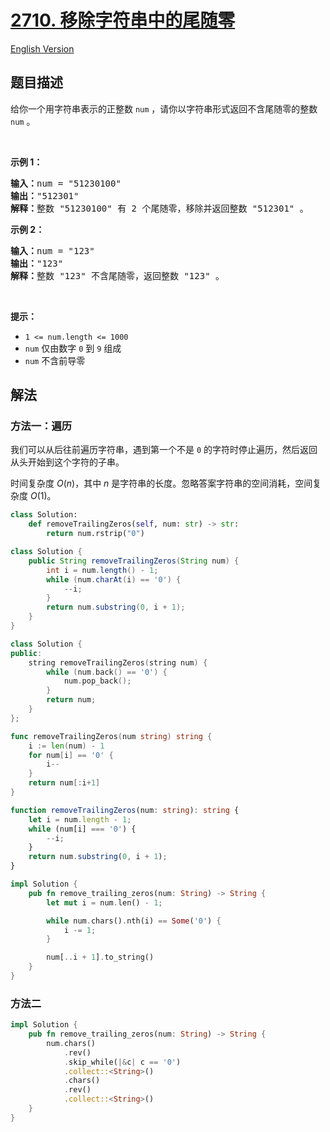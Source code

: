 # [2710. 移除字符串中的尾随零](https://leetcode.cn/problems/remove-trailing-zeros-from-a-string)

[English Version](/solution/2700-2799/2710.Remove%20Trailing%20Zeros%20From%20a%20String/README_EN.md)

## 题目描述

<!-- 这里写题目描述 -->

<p>给你一个用字符串表示的正整数 <code>num</code> ，请你以字符串形式返回不含尾随零的整数<em> </em><code>num</code><em> </em>。</p>

<p>&nbsp;</p>

<p><strong>示例 1：</strong></p>

<pre><strong>输入：</strong>num = "51230100"
<strong>输出：</strong>"512301"
<strong>解释：</strong>整数 "51230100" 有 2 个尾随零，移除并返回整数 "512301" 。
</pre>

<p><strong>示例 2：</strong></p>

<pre><strong>输入：</strong>num = "123"
<strong>输出：</strong>"123"
<strong>解释：</strong>整数 "123" 不含尾随零，返回整数 "123" 。
</pre>

<p>&nbsp;</p>

<p><strong>提示：</strong></p>

<ul>
	<li><code>1 &lt;= num.length &lt;= 1000</code></li>
	<li><code>num</code> 仅由数字 <code>0</code> 到 <code>9</code> 组成</li>
	<li><code>num</code> 不含前导零</li>
</ul>

## 解法

### 方法一：遍历

我们可以从后往前遍历字符串，遇到第一个不是 `0` 的字符时停止遍历，然后返回从头开始到这个字符的子串。

时间复杂度 $O(n)$，其中 $n$ 是字符串的长度。忽略答案字符串的空间消耗，空间复杂度 $O(1)$。

<!-- tabs:start -->

```python
class Solution:
    def removeTrailingZeros(self, num: str) -> str:
        return num.rstrip("0")
```

```java
class Solution {
    public String removeTrailingZeros(String num) {
        int i = num.length() - 1;
        while (num.charAt(i) == '0') {
            --i;
        }
        return num.substring(0, i + 1);
    }
}
```

```cpp
class Solution {
public:
    string removeTrailingZeros(string num) {
        while (num.back() == '0') {
            num.pop_back();
        }
        return num;
    }
};
```

```go
func removeTrailingZeros(num string) string {
	i := len(num) - 1
	for num[i] == '0' {
		i--
	}
	return num[:i+1]
}
```

```ts
function removeTrailingZeros(num: string): string {
    let i = num.length - 1;
    while (num[i] === '0') {
        --i;
    }
    return num.substring(0, i + 1);
}
```

```rust
impl Solution {
    pub fn remove_trailing_zeros(num: String) -> String {
        let mut i = num.len() - 1;

        while num.chars().nth(i) == Some('0') {
            i -= 1;
        }

        num[..i + 1].to_string()
    }
}
```

<!-- tabs:end -->

### 方法二

<!-- tabs:start -->

```rust
impl Solution {
    pub fn remove_trailing_zeros(num: String) -> String {
        num.chars()
            .rev()
            .skip_while(|&c| c == '0')
            .collect::<String>()
            .chars()
            .rev()
            .collect::<String>()
    }
}
```

<!-- tabs:end -->

<!-- end -->
